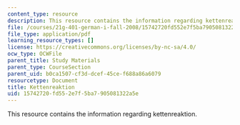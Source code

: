 ```yaml
---
content_type: resource
description: This resource contains the information regarding kettenreaktion.
file: /courses/21g-401-german-i-fall-2008/15742720fd552e7f5ba7905081322a5e_MIT21G_401F08_ketten.pdf
file_type: application/pdf
learning_resource_types: []
license: https://creativecommons.org/licenses/by-nc-sa/4.0/
ocw_type: OCWFile
parent_title: Study Materials
parent_type: CourseSection
parent_uid: b0ca1507-cf3d-dcef-45ce-f688a86a6079
resourcetype: Document
title: Kettenreaktion
uid: 15742720-fd55-2e7f-5ba7-905081322a5e
---
```

This resource contains the information regarding kettenreaktion.